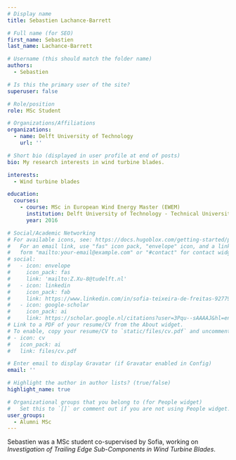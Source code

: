 ```yaml
---
# Display name
title: Sebastien Lachance-Barrett

# Full name (for SEO)
first_name: Sebastien
last_name: Lachance-Barrett

# Username (this should match the folder name)
authors:
  - Sebastien

# Is this the primary user of the site?
superuser: false

# Role/position
role: MSc Student

# Organizations/Affiliations
organizations:
  - name: Delft University of Technology
    url: ''

# Short bio (displayed in user profile at end of posts)
bio: My research interests in wind turbine blades.

interests:
  - Wind turbine blades

education:
  courses:
    - course: MSc in European Wind Energy Master (EWEM)
      institution: Delft University of Technology - Technical University of Denmark
      year: 2016

# Social/Academic Networking
# For available icons, see: https://docs.hugoblox.com/getting-started/page-builder/#icons
#   For an email link, use "fas" icon pack, "envelope" icon, and a link in the
#   form "mailto:your-email@example.com" or "#contact" for contact widget.
# social:
#   - icon: envelope
#     icon_pack: fas
#     link: 'mailto:Z.Xu-8@tudelft.nl'
#   - icon: linkedin
#     icon_pack: fab
#     link: https://www.linkedin.com/in/sofia-teixeira-de-freitas-9277941b/?originalSubdomain=nl
#   - icon: google-scholar
#     icon_pack: ai
#     link: https://scholar.google.nl/citations?user=3Pqu--sAAAAJ&hl=en
# Link to a PDF of your resume/CV from the About widget.
# To enable, copy your resume/CV to `static/files/cv.pdf` and uncomment the lines below.
# - icon: cv
#   icon_pack: ai
#   link: files/cv.pdf

# Enter email to display Gravatar (if Gravatar enabled in Config)
email: ''

# Highlight the author in author lists? (true/false)
highlight_name: true

# Organizational groups that you belong to (for People widget)
#   Set this to `[]` or comment out if you are not using People widget.
user_groups:
  - Alumni MSc
---
```


Sebastien was a MSc student co-supervised by Sofia, working on *Investigation of Trailing Edge Sub-Components in Wind Turbine Blades*.

